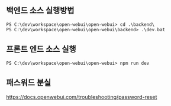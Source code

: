 ## 백엔드 소스 실행방법
```
PS C:\dev\workspace\open-webui\open-webui> cd .\backend\
PS C:\dev\workspace\open-webui\open-webui\backend> .\dev.bat
```

## 프론트 엔드 소스 실행

```
PS C:\dev\workspace\open-webui\open-webui> npm run dev
```

## 패스워드 분실
https://docs.openwebui.com/troubleshooting/password-reset
